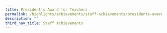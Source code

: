 ```yaml
---
title: President's Award for Teachers
permalink: /highlights/achievements/staff-achievements/presidents-award-for-teachers/
description: ""
third_nav_title: Staff Achievements
---
```

